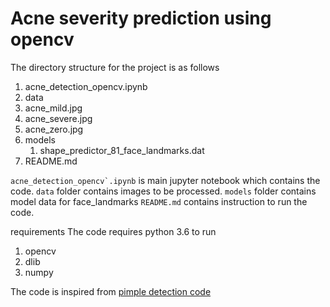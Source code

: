 # Acne severity prediction using opencv


The directory structure for the project is as follows


1. acne_detection_opencv.ipynb
2. data
  1. acne_mild.jpg
  2. acne_severe.jpg
  3.  acne_zero.jpg
4. models
   1. shape_predictor_81_face_landmarks.dat
5. README.md



```acne_detection_opencv`.ipynb``` is main jupyter notebook which contains the code.
```data``` folder contains images to be processed.
```models``` folder contains model data for face_landmarks
```README.md``` contains instruction to run the code.

requirements
The code requires python 3.6 to run

1. opencv
2. dlib
3. numpy

The code is inspired from [pimple detection code](https://answers.opencv.org/question/72176/detect-red-pimples-on-face-using-opencv/)
